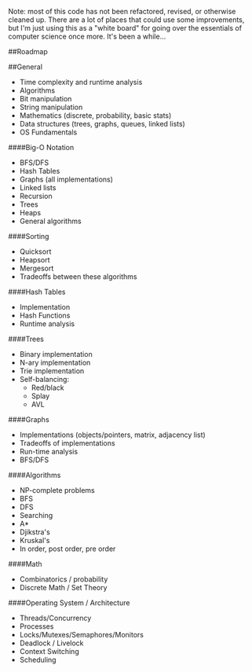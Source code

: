 Note: most of this code has not been refactored, revised, or otherwise cleaned up.
      There are a lot of places that could use some improvements, but I'm just using
      this as a "white board" for going over the essentials of computer science once more.
      It's been a while...

##Roadmap


##General
- Time complexity and runtime analysis
- Algorithms
- Bit manipulation
- String manipulation
- Mathematics (discrete, probability, basic stats)
- Data structures (trees, graphs, queues, linked lists)
- OS Fundamentals

####Big-O Notation
- BFS/DFS
- Hash Tables
- Graphs (all implementations)
- Linked lists
- Recursion
- Trees
- Heaps
- General algorithms

####Sorting
- Quicksort
- Heapsort
- Mergesort
- Tradeoffs between these algorithms

####Hash Tables
- Implementation
- Hash Functions
- Runtime analysis

####Trees
- Binary implementation
- N-ary implementation
- Trie implementation
- Self-balancing:
  * Red/black
  * Splay
  * AVL

####Graphs
- Implementations (objects/pointers, matrix, adjacency list)
- Tradeoffs of implementations
- Run-time analysis
- BFS/DFS

####Algorithms
- NP-complete problems
- BFS
- DFS
- Searching
- A*
- Djikstra's
- Kruskal's
- In order, post order, pre order

####Math
- Combinatorics / probability
- Discrete Math / Set Theory

####Operating System / Architecture
- Threads/Concurrency
- Processes
- Locks/Mutexes/Semaphores/Monitors
- Deadlock / Livelock
- Context Switching
- Scheduling

